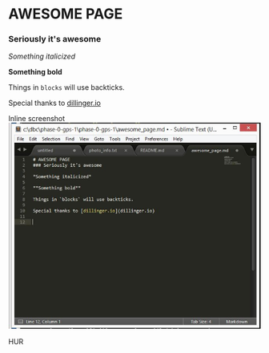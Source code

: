 # AWESOME PAGE
### Seriously it's awesome

*Something italicized*

**Something bold**

Things in `blocks` will use backticks.

Special thanks to [dillinger.io](dillinger.io)

Inline screenshot ![here](https://raw.githubusercontent.com/wjconroy3/phase-0-gps-1/master/Inline.jpg)

HUR